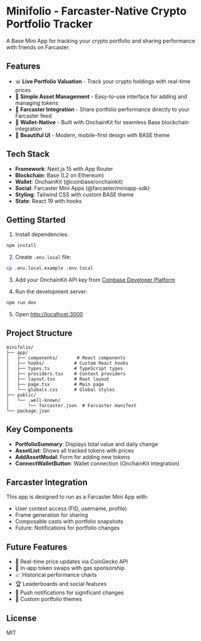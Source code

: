 # Minifolio - Farcaster-Native Crypto Portfolio Tracker

A Base Mini App for tracking your crypto portfolio and sharing performance with friends on Farcaster.

## Features

- 📊 **Live Portfolio Valuation** - Track your crypto holdings with real-time prices
- 💼 **Simple Asset Management** - Easy-to-use interface for adding and managing tokens
- 🎯 **Farcaster Integration** - Share portfolio performance directly to your Farcaster feed
- 🔗 **Wallet-Native** - Built with OnchainKit for seamless Base blockchain integration
- 🎨 **Beautiful UI** - Modern, mobile-first design with BASE theme

## Tech Stack

- **Framework**: Next.js 15 with App Router
- **Blockchain**: Base (L2 on Ethereum)
- **Wallet**: OnchainKit (@coinbase/onchainkit)
- **Social**: Farcaster Mini Apps (@farcaster/miniapp-sdk)
- **Styling**: Tailwind CSS with custom BASE theme
- **State**: React 19 with hooks

## Getting Started

1. Install dependencies:
```bash
npm install
```

2. Create `.env.local` file:
```bash
cp .env.local.example .env.local
```

3. Add your OnchainKit API key from [Coinbase Developer Platform](https://portal.cdp.coinbase.com/)

4. Run the development server:
```bash
npm run dev
```

5. Open [http://localhost:3000](http://localhost:3000)

## Project Structure

```
minifolio/
├── app/
│   ├── components/       # React components
│   ├── hooks/           # Custom React hooks
│   ├── types.ts         # TypeScript types
│   ├── providers.tsx    # Context providers
│   ├── layout.tsx       # Root layout
│   ├── page.tsx         # Main page
│   └── globals.css      # Global styles
├── public/
│   └── .well-known/
│       └── farcaster.json  # Farcaster manifest
└── package.json
```

## Key Components

- **PortfolioSummary**: Displays total value and daily change
- **AssetList**: Shows all tracked tokens with prices
- **AddAssetModal**: Form for adding new tokens
- **ConnectWalletButton**: Wallet connection (OnchainKit integration)

## Farcaster Integration

This app is designed to run as a Farcaster Mini App with:
- User context access (FID, username, profile)
- Frame generation for sharing
- Composable casts with portfolio snapshots
- Future: Notifications for portfolio changes

## Future Features

- 🔄 Real-time price updates via CoinGecko API
- 💱 In-app token swaps with gas sponsorship
- 📈 Historical performance charts
- 🏆 Leaderboards and social features
- 🔔 Push notifications for significant changes
- 🎨 Custom portfolio themes

## License

MIT
